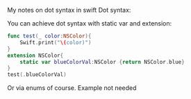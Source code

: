 My notes on dot syntax in swift<!--more--> Dot syntax: 

You can achieve dot syntax with static var and extension: 

```swift
func test(_ color:NSColor){
    Swift.print("\(color)")
}
extension NSColor{
    static var blueColorVal:NSColor {return NSColor.blue}
}
test(.blueColorVal)
```

Or via enums of course. Example not needed
